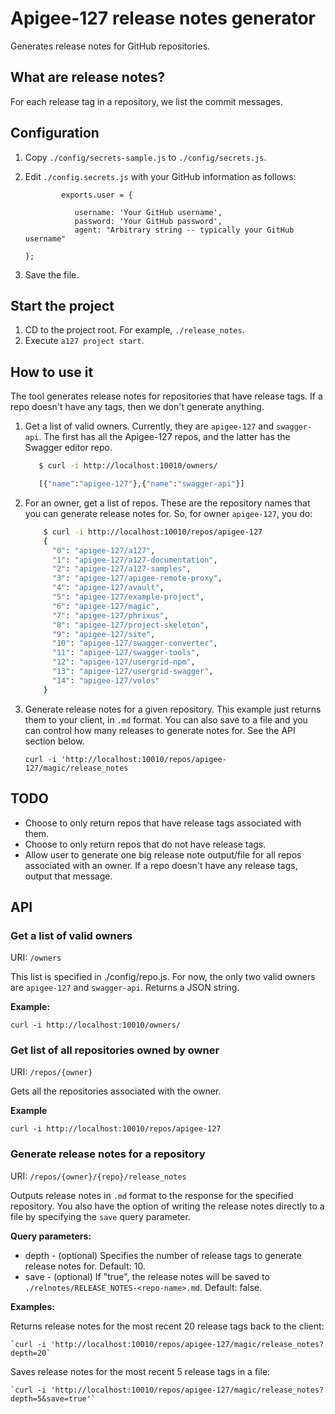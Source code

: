 # Apigee-127 release notes generator

Generates release notes for GitHub repositories.

## What are release notes?

For each release tag in a repository, we list the commit messages. 

## Configuration

1. Copy `./config/secrets-sample.js` to `./config/secrets.js`. 
2. Edit `./config.secrets.js` with your GitHub information as follows:

    ```
            exports.user = {

               username: 'Your GitHub username',
               password: 'Your GitHub password',
               agent: "Arbitrary string -- typically your GitHub username"

    };
    ```

3. Save the file.

## Start the project

1. CD to the project root. For example, `./release_notes`. 
2. Execute `a127 project start`.

## How to use it

The tool generates release notes for repositories that have release tags. If a repo doesn't have any tags, then we don't generate anything. 

1. Get a list of valid owners. Currently, they are `apigee-127` and `swagger-api`. The first has all the Apigee-127 repos, and the latter has the Swagger editor repo. 

    ```sh
       $ curl -i http://localhost:10010/owners/

       [{"name":"apigee-127"},{"name":"swagger-api"}]
    ```


2. For an owner, get a list of repos. These are the repository names that you can generate release notes for. So, for owner `apigee-127`, you do:

    ``` sh
        $ curl -i http://localhost:10010/repos/apigee-127
        {
          "0": "apigee-127/a127",
          "1": "apigee-127/a127-documentation",
          "2": "apigee-127/a127-samples",
          "3": "apigee-127/apigee-remote-proxy",
          "4": "apigee-127/avault",
          "5": "apigee-127/example-project",
          "6": "apigee-127/magic",
          "7": "apigee-127/phrixus",
          "8": "apigee-127/project-skeleton",
          "9": "apigee-127/site",
          "10": "apigee-127/swagger-converter",
          "11": "apigee-127/swagger-tools",
          "12": "apigee-127/usergrid-npm",
          "13": "apigee-127/usergrid-swagger",
          "14": "apigee-127/volos"
        }
    ```

3. Generate release notes for a given repository. This example just returns them to your client, in `.md` format. You can also save to a file and you can control how many releases to generate notes for. See the API section below.

    `curl -i 'http://localhost:10010/repos/apigee-127/magic/release_notes`

## TODO

* Choose to only return repos that have release tags associated with them.
* Choose to only return repos that do not have release tags. 
* Allow user to generate one big release note output/file for all repos associated with an owner. If a repo doesn't have any release tags, output that message. 

## API

### Get a list of valid owners

URI: `/owners`

This list is specified in ./config/repo.js. For now, the only two valid owners are `apigee-127` and `swagger-api`. Returns a JSON string. 

**Example:**

`curl -i http://localhost:10010/owners/`

### Get list of all repositories owned by owner

URI: `/repos/{owner}`

Gets all the repositories  associated with the owner.

**Example**

`curl -i http://localhost:10010/repos/apigee-127`

### Generate release notes for a repository

URI: `/repos/{owner}/{repo}/release_notes`

Outputs release notes in `.md` format to the response for the specified repository. You also have the option of writing the release notes directly to a file by specifying the `save` query parameter. 

**Query parameters:**

* depth - (optional) Specifies the number of release tags to generate release notes for. Default: 10.
* save - (optional) If "true", the release notes will be saved to `./relnotes/RELEASE_NOTES-<repo-name>.md`. Default: false. 

**Examples:**

Returns release notes for the most recent 20 release tags back to the client:

    `curl -i 'http://localhost:10010/repos/apigee-127/magic/release_notes?depth=20`


Saves release notes for the most recent 5 release tags in a file:

    `curl -i 'http://localhost:10010/repos/apigee-127/magic/release_notes?depth=5&save=true'`





